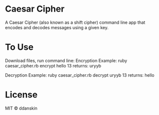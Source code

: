 # Caesar Cipher
A Caesar Cipher (also known as a shift cipher) command line app that encodes and decodes messages using a given key.

# To Use
Download files, run command line:
Encryption Example:
ruby caesar_cipher.rb encrypt hello 13
returns:
uryyb

Decryption Example:
ruby caesar_cipher.rb decrypt uryyb 13
returns:
hello

# License
MIT &copy; ddanskin
